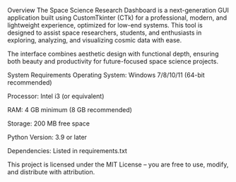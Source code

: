 Overview
The Space Science Research Dashboard is a next-generation GUI application built using CustomTkinter (CTk) for a professional, modern, and lightweight experience, optimized for low-end systems.
This tool is designed to assist space researchers, students, and enthusiasts in exploring, analyzing, and visualizing cosmic data with ease.

The interface combines aesthetic design with functional depth, ensuring both beauty and productivity for future-focused space science projects.

System Requirements
Operating System: Windows 7/8/10/11 (64-bit recommended)

Processor: Intel i3 (or equivalent)

RAM: 4 GB minimum (8 GB recommended)

Storage: 200 MB free space

Python Version: 3.9 or later

Dependencies: Listed in requirements.txt

This project is licensed under the MIT License – you are free to use, modify, and distribute with attribution.